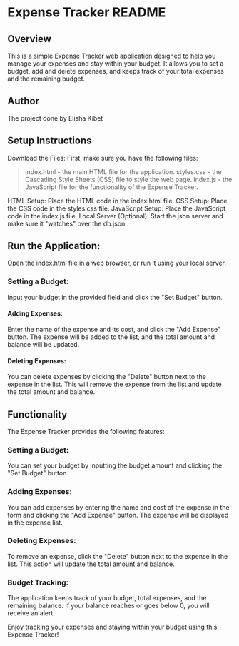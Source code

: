 # Expense Tracker README
## Overview
This is a simple Expense Tracker web application designed to help you manage your expenses and stay within your budget. It allows you to set a budget, add and delete expenses, and keeps track of your total expenses and the remaining budget.

## Author
The project done by Elisha Kibet

## Setup Instructions
Download the Files: First, make sure you have the following files:

> index.html - the main HTML file for the application.
> styles.css - the Cascading Style Sheets (CSS) file to style the web page.
> index.js - the JavaScript file for the functionality of the Expense Tracker.

HTML Setup:
Place the HTML code in the index.html file.
CSS Setup:
Place the CSS code in the styles.css file.
JavaScript Setup:
Place the JavaScript code in the index.js file.
Local Server (Optional):
Start the json server and make sure it "watches" over the db.json

## Run the Application:
Open the index.html file in a web browser, or run it using your local server.
### Setting a Budget:
Input your budget in the provided field and click the "Set Budget" button.
#### Adding Expenses:
Enter the name of the expense and its cost, and click the "Add Expense" button. The expense will be added to the list, and the total amount and balance will be updated.
#### Deleting Expenses:
You can delete expenses by clicking the "Delete" button next to the expense in the list. This will remove the expense from the list and update the total amount and balance.

## Functionality
The Expense Tracker provides the following features:
### Setting a Budget:
You can set your budget by inputting the budget amount and clicking the "Set Budget" button.
### Adding Expenses:
You can add expenses by entering the name and cost of the expense in the form and clicking the "Add Expense" button. The expense will be displayed in the expense list.
### Deleting Expenses:
To remove an expense, click the "Delete" button next to the expense in the list. This action will update the total amount and balance.
### Budget Tracking:
The application keeps track of your budget, total expenses, and the remaining balance. If your balance reaches or goes below 0, you will receive an alert.

Enjoy tracking your expenses and staying within your budget using this Expense Tracker!

